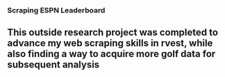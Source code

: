 ### Scraping ESPN Leaderboard

## This outside research project was completed to advance my web scraping skills in rvest, while also finding a way to acquire more golf data for subsequent analysis

#
